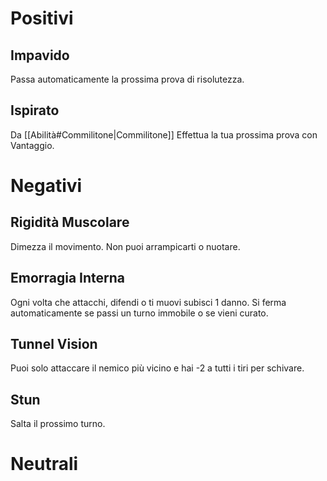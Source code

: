 # Positivi
## Impavido
Passa automaticamente la prossima prova di risolutezza.
## Ispirato
Da [[Abilità#Commilitone|Commilitone]]
Effettua la tua prossima prova con Vantaggio.
# Negativi
## Rigidità Muscolare
Dimezza il movimento. Non puoi arrampicarti o nuotare.
## Emorragia Interna
Ogni volta che attacchi, difendi o ti muovi subisci 1 danno. Si ferma automaticamente se passi un turno immobile o se vieni curato.
## Tunnel Vision
Puoi solo attaccare il nemico più vicino e hai -2  a tutti i tiri per schivare.
## Stun
Salta il prossimo turno.
# Neutrali